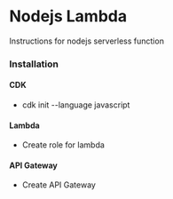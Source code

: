 # Nodejs Lambda

Instructions for nodejs serverless function

### Installation

#### CDK

* cdk init --language javascript

#### Lambda

* Create role for lambda

#### API Gateway

* Create API Gateway
